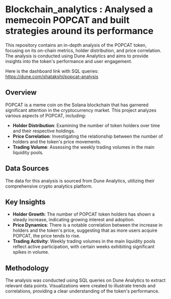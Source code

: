 # Blockchain_analytics : Analysed a memecoin POPCAT and built strategies around its performance 

This repository contains an in-depth analysis of the POPCAT token, focusing on its on-chain metrics, holder distribution, and price correlation. The analysis is conducted using Dune Analytics and aims to provide insights into the token's performance and user engagement.

Here is the dashboard link with SQL queries: https://dune.com/shatakshi/popcat-analysis

## Overview

POPCAT is a meme coin on the Solana blockchain that has garnered significant attention in the cryptocurrency market. This project analyzes various aspects of POPCAT, including:

- **Holder Distribution**: Examining the number of token holders over time and their respective holdings.
- **Price Correlation**: Investigating the relationship between the number of holders and the token's price movements.
- **Trading Volume**: Assessing the weekly trading volumes in the main liquidity pools.

## Data Sources

The data for this analysis is sourced from Dune Analytics, utilizing their comprehensive crypto analytics platform. 


## Key Insights

- **Holder Growth**: The number of POPCAT token holders has shown a steady increase, indicating growing interest and adoption.
- **Price Dynamics**: There is a notable correlation between the increase in holders and the token's price, suggesting that as more users acquire POPCAT, the price tends to rise.
- **Trading Activity**: Weekly trading volumes in the main liquidity pools reflect active participation, with certain weeks exhibiting significant spikes in volume.

## Methodology

The analysis was conducted using SQL queries on Dune Analytics to extract relevant data points. Visualizations were created to illustrate trends and correlations, providing a clear understanding of the token's performance.

